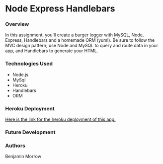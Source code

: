 # Node Express Handlebars

### Overview

In this assignment, you'll create a burger logger with MySQL, Node, Express, Handlebars and a homemade ORM (yum!). Be sure to follow the MVC design pattern; use Node and MySQL to query and route data in your app, and Handlebars to generate your HTML.

### Technologies Used

* Node.js
* MySql
* Heroku
* Handlebars
* ORM

### Heroku Deployment

[Here is the link for the heroku deployment of this app.](https://benjaminmorrowhandlebars.herokuapp.com/)

### Future Development


### Authors

Benjamin Morrow

